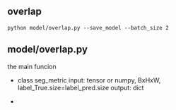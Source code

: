 ## overlap
```
python model/overlap.py --save_model --batch_size 2
```
## model/overlap.py
the main funcion

- class seg_metric
input: tensor or numpy, BxHxW, label_True.size=label_pred.size
output: dict

-  


